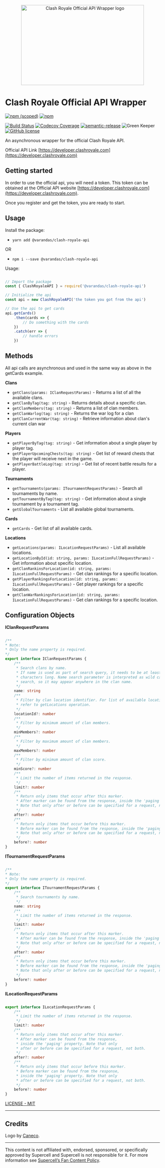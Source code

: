 <p align="center">
    <img src="https://raw.githubusercontent.com/AndreVarandas/clash-royale-api/master/art/logo.png" width="400" height="260" alt="Clash Royale Official API Wrapper logo">
</p>

# Clash Royale Official API Wrapper

[![npm (scoped)](https://img.shields.io/npm/v/@varandas/clash-royale-api.svg)](https://www.npmjs.com/package/@varandas/clash-royale-api)
[![npm](https://img.shields.io/npm/dm/@varandas/clash-royale-api.svg)](https://npmcharts.com/compare/@varandas/clash-royale-api)

[![Build Status](https://travis-ci.org/AndreVarandas/clash-royale-api.svg?branch=master)](https://travis-ci.org/AndreVarandas/clash-royale-api)
[![Codecov Coverage](https://img.shields.io/codecov/c/github/AndreVarandas/clash-royale-api/master.svg?style=flat-square)](https://codecov.io/gh/AndreVarandas/clash-royale-api/)
[![semantic-release](https://img.shields.io/badge/%20%20%F0%9F%93%A6%F0%9F%9A%80-semantic--release-e10079.svg)](https://github.com/semantic-release/semantic-release)
![Green Keeper](https://badges.greenkeeper.io/andrevarandas/clash-royale-api.svg?style=flat)
[![GitHub license](https://img.shields.io/badge/license-MIT-blue.svg)](https://github.com/AndreVarandas/clash-royale-api/blob/master/LICENSE)

An asynchronous wrapper for the official Clash Royale API.

Official API Link [https://developer.clashroyale.com](https://developer.clashroyale.com)

## Getting started

In order to use the official api, you will need a token. This token can be obtained at the Official API website [https://developer.clashroyale.com](https://developer.clashroyale.com).

Once you register and get the token, you are ready to start.

## Usage

Install the package:

- `yarn add @varandas/clash-royale-api`

OR

- `npm i --save @varandas/clash-royale-api`

Usage:

```javascript

// Import the package
const { ClashRoyaleAPI } = require('@varandas/clash-royale-api')

// Initialize the api
const api = new ClashRoyaleAPI('the token you got from the api')

// Use the api to get cards
api.getCards()
    .then(cards => {
        // Do something with the cards
    })
    .catch(err => {
        // handle errors
    })

```

## Methods

All api calls are asynchronous and used in the same way as above in the getCards example.

**Clans**

- `getClans(params: IClanRequestParams)` - Returns a list of all the available clans.
- `getClanByTag(tag: string)` - Returns details about a specific clan.
- `getClanMembers(tag: string)` - Returns a list of clan members.
- `getClanWarlog(tag: string)` - Returns the war log for a clan
- `getClanCurrentWar(tag: string)` -  Retrieve information about clan's current clan war

**Players**

- `getPlayerByTag(tag: string)` - Get information about a single player by player tag.
- `getPlayerUpcomingChests(tag: string)` - Get list of reward chests that the player will receive next in the game.
- `getPlayerBattleLog(tag: string)` - Get list of recent battle results for a player.

**Tournaments**

- `getTournaments(params: ITournamentRequestParams)` - Search all tournaments by name.
- `getTournamentByTag(tag: string)` - Get information about a single tournament by a tournament tag.
- `getGlobalTournaments` - List all available global tournaments.

**Cards**

- `getCards` - Get list of all available cards.

**Locations**

- `getLocations(params: ILocationRequestParams)` - List all available locations.
- `getLocationById(id: string, params: ILocationFullRequestParams)` - Get information about specific location.
- `getClanRankinsForLocation(id: string, params: ILocationFullRequestParams)` - Get clan rankings for a specific location.
- `getPlayerRankingsForLocation(id: string, params: ILocationFullRequestParams)` - Get player rankings for a specific location.
- `getClanWarRankingsForLocation(id: string, params: ILocationFullRequestParams)` - Get clan rankings for a specific location.

## Configuration Objects

**IClanRequestParams**

```typescript

/**
* Note:
* Only the name property is required.
*/
export interface IClanRequestParams {
    /**
     * Search clans by name.
     * If name is used as part of search query, it needs to be at least three
     * characters long. Name search parameter is interpreted as wild card
     * search, so it may appear anywhere in the clan name.
     */
    name: string
    /**
     * Filter by clan location identifier. For list of available locations,
     * refer to getLocations operation.
     */
    locationId?: number
    /**
     * Filter by minimum amount of clan members.
     */
    minMembers?: number
    /**
     * Filter by maximum amount of clan members.
     */
    maxMembers?: number
    /**
     * Filter by minimum amount of clan score.
     */
    minScore?: number
    /**
     * Limit the number of items returned in the response.
     */
    limit?: number
    /**
     * Return only items that occur after this marker.
     * After marker can be found from the response, inside the 'paging' property.
     * Note that only after or before can be specified for a request, not both.
     */
    after?: number
    /**
     * Return only items that occur before this marker.
     * Before marker can be found from the response, inside the 'paging' property.
     * Note that only after or before can be specified for a request, not both.
     */
    before?: number
}

```

**ITournamentRequestParams**

```typescript

/**
* Note:
* Only the name property is required.
*/
export interface ITournamentRequestParams {
    /**
     * Search tournaments by name.
     */
    name: string
    /**
     * Limit the number of items returned in the response.
     */
    limit?: number
    /**
     * Return only items that occur after this marker.
     * After marker can be found from the response, inside the 'paging' property.
     * Note that only after or before can be specified for a request, not both.
     */
    after?: number
    /**
     * Return only items that occur before this marker.
     * Before marker can be found from the response, inside the 'paging' property.
     * Note that only after or before can be specified for a request, not both.
     */
    before?: number
}

```

**ILocationRequestParams**

```typescript

export interface ILocationRequestParams {
    /**
     * Limit the number of items returned in the response.
     */
    limit?: number
    /**
     * Return only items that occur after this marker.
     * After marker can be found from the response,
     * inside the 'paging' property. Note that only
     * after or before can be specified for a request, not both.
     */
    after?: number
    /**
     * Return only items that occur before this marker.
     * Before marker can be found from the response,
     * inside the 'paging' property. Note that only
     * after or before can be specified for a request, not both.
     */
    before?: number
}

```

[LICENSE - MIT](LICENSE)

---

## Credits

Logo by [Caneco](httsp://www.twitter.com/caneco).

---

This content is not affiliated with, endorsed, sponsored, or specifically approved by Supercell and Supercell is not responsible for it. For more information see [Supercell’s Fan Content Policy](http://www.supercell.com/fan-content-policy).

